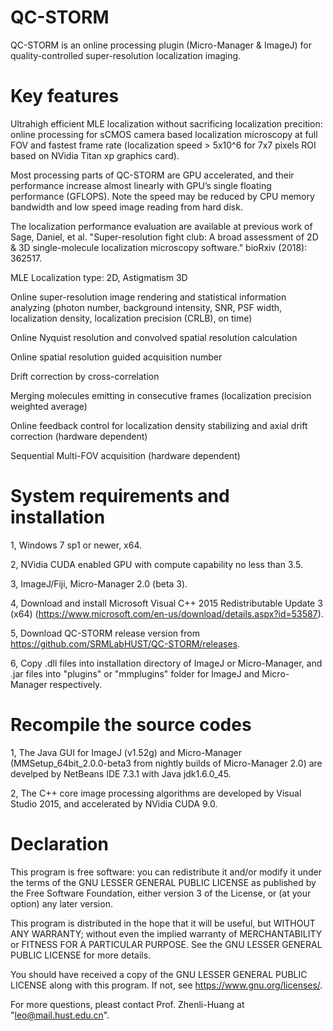 # QC-STORM
QC-STORM is an online processing plugin (Micro-Manager & ImageJ) for quality-controlled super-resolution localization imaging.

# Key features

Ultrahigh efficient MLE localization without sacrificing localization precition: online processing for sCMOS camera based localization microscopy at full FOV and fastest frame rate (localization speed > 5x10^6 for 7x7 pixels ROI based on NVidia Titan xp graphics card). 

Most processing parts of QC-STORM are GPU accelerated, and their performance increase almost linearly with GPU’s single floating performance (GFLOPS). Note the speed may be reduced by CPU memory bandwidth and low speed image reading from hard disk.

The localization performance evaluation are available at previous work of Sage, Daniel, et al. "Super-resolution fight club: A broad assessment of 2D & 3D single-molecule localization microscopy software." bioRxiv (2018): 362517.

MLE Localization type: 2D, Astigmatism 3D

Online super-resolution image rendering and statistical information analyzing (photon number, background intensity, SNR, PSF width, localization density, localization precision (CRLB), on time)


Online Nyquist resolution and convolved spatial resolution calculation

Online spatial resolution guided acquisition number

Drift correction by cross-correlation

Merging molecules emitting in consecutive frames (localization precision weighted average)

Online feedback control for localization density stabilizing and axial drift correction (hardware dependent)

Sequential Multi-FOV acquisition (hardware dependent)


# System requirements and installation
1, Windows 7 sp1 or newer, x64.

2, NVidia CUDA enabled GPU with compute capability no less than 3.5.

3, ImageJ/Fiji, Micro-Manager 2.0 (beta 3).

4, Download and install Microsoft Visual C++ 2015 Redistributable Update 3 (x64) (https://www.microsoft.com/en-us/download/details.aspx?id=53587).

5, Download QC-STORM release version from https://github.com/SRMLabHUST/QC-STORM/releases.

6, Copy .dll files into installation directory of ImageJ or Micro-Manager, and .jar files into "plugins" or "mmplugins" folder for ImageJ and Micro-Manager respectively.


# Recompile the source codes
1, The Java GUI for ImageJ (v1.52g) and Micro-Manager (MMSetup_64bit_2.0.0-beta3 from nightly builds of Micro-Manager 2.0) are develped by NetBeans IDE 7.3.1 with Java jdk1.6.0_45.

2, The C++ core image processing algorithms are developed by Visual Studio 2015, and accelerated by NVidia CUDA 9.0.



# Declaration
This program is free software: you can redistribute it and/or modify it under the terms of the GNU LESSER GENERAL PUBLIC LICENSE as published by the Free Software Foundation, either version 3 of the License, or (at your option) any later version.

This program is distributed in the hope that it will be useful, but WITHOUT ANY WARRANTY; without even the implied warranty of
MERCHANTABILITY or FITNESS FOR A PARTICULAR PURPOSE.  See the GNU LESSER GENERAL PUBLIC LICENSE for more details.

You should have received a copy of the GNU LESSER GENERAL PUBLIC LICENSE along with this program.  If not, see <https://www.gnu.org/licenses/>.

For more questions, pleast contact Prof. Zhenli-Huang at "leo@mail.hust.edu.cn".
